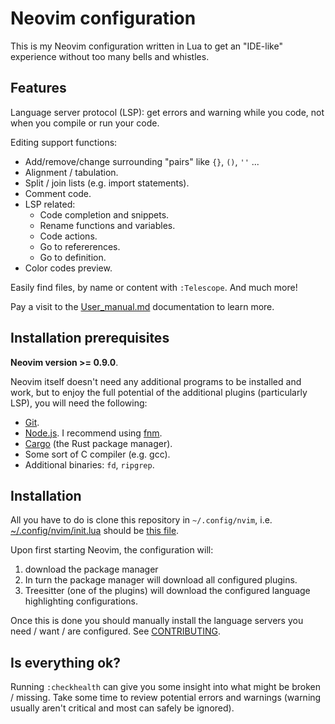 # Neovim configuration

This is my Neovim configuration written in Lua to get an "IDE-like"
experience without too many bells and whistles.

## Features

Language server protocol (LSP): get errors and warning while you code, not when you compile or run your code.

Editing support functions:
- Add/remove/change surrounding "pairs" like `{}`, `()`, `''` ...
- Alignment / tabulation.
- Split / join lists (e.g. import statements).
- Comment code.
- LSP related:
  - Code completion and snippets.
  - Rename functions and variables.
  - Code actions.
  - Go to refererences.
  - Go to definition.
- Color codes preview.

Easily find files, by name or content with `:Telescope`. And much more!

Pay a visit to the [User_manual.md](./User_manual.md) documentation to learn more.

## Installation prerequisites

**Neovim version >= 0.9.0**.

Neovim itself doesn't need any additional programs to be installed
and work, but to enjoy the full potential of the additional
plugins (particularly LSP), you will need the following:
- [Git](https://git-scm.com/).
- [Node.js](https://nodejs.org/en). I recommend using [fnm](https://github.com/Schniz/fnm).
- [Cargo](https://github.com/rust-lang/cargo) (the Rust package manager).
- Some sort of C compiler (e.g. gcc).
- Additional binaries: `fd`, `ripgrep`.

## Installation

All you have to do is clone this repository in `~/.config/nvim`,
i.e. [~/.config/nvim/init.lua](~/.config/nvim/init.lua) should be
[this file](./init.lua).

Upon first starting Neovim, the configuration will:
1. download the package manager
1. In turn the package manager will download all configured plugins.
1. Treesitter (one of the plugins) will download the configured language
   highlighting configurations.

Once this is done you should manually install the language servers you need /
want / are configured. See [CONTRIBUTING](./CONTRIBUTING.md##lsp-configuration).

## Is everything ok?

Running `:checkhealth` can give you some insight into what might be
broken / missing. Take some time to review potential errors and
warnings (warning usually aren't critical and most can safely be
ignored).

